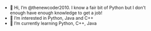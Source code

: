 - 👋 Hi, I’m @thenewcoder2010. I know a fair bit of Python but I don't enough have enough knowledge to get a job!
- 👀 I’m interested in Python, Java and C++
- 🌱 I’m currently learning Python, C++, Java


<!---
thenewcoder2010/thenewcoder2010 is a ✨ special ✨ repository because its `README.md` (this file) appears on your GitHub profile.
You can click the Preview link to take a look at your changes.
--->
